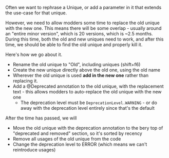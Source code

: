 Often we want to rephrase a Unique, or add a parameter in it that extends the use-case for that unique. 

However, we need to allow modders some time to replace the old unique with the new one. 
This means there will be some overlap - usually around an "entire minor version", which is 20 versions, which is ~2.5 months.
During this time, both the old and new uniques need to work, and after this time, we should be able to find the old unique and properly kill it.

Here's how we go about it.

- Rename the old unique to "<old-unique-name>Old", including uniques (shift+f6) 
- Create the new unique directly above the old one, using the old name
- Wherever the old unique is used **add in the new one** rather than replacing it.
- Add a @Deprecated annotation to the old unique, with the replacement text - this allows modders to auto-replace the old unique with the new one
  - The deprecation level must be `DeprecationLevel.WARNING` - or do away with the deprecation level entirely since that's the default

After the time has passed, we will

- Move the old unique with the deprecation annotation to the bery top of "deprecated and removed" section, so it's sorted by recency
- Remove all usages of the old unique from the code
- Change the deprecation level to ERROR (which means we can't reintroduce usages)
